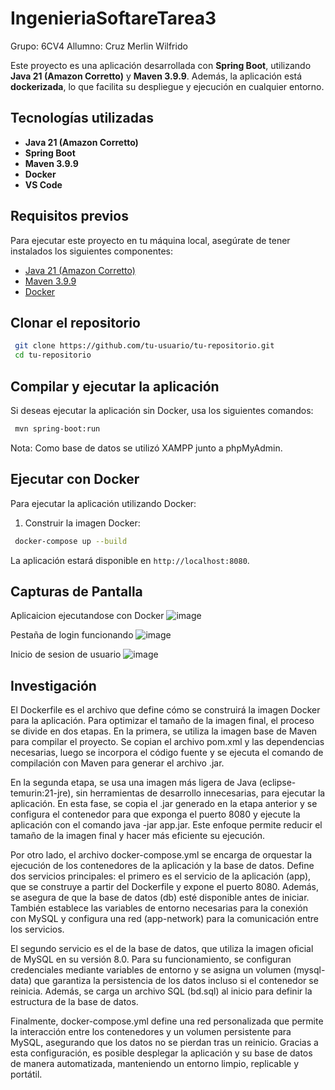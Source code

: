 # IngenieriaSoftareTarea3
Grupo: 6CV4
Allumno: Cruz Merlin Wilfrido

Este proyecto es una aplicación desarrollada con **Spring Boot**, utilizando **Java 21 (Amazon Corretto)** y **Maven 3.9.9**. Además, la aplicación está **dockerizada**, lo que facilita su despliegue y ejecución en cualquier entorno.

## Tecnologías utilizadas

- **Java 21 (Amazon Corretto)**
- **Spring Boot**
- **Maven 3.9.9**
- **Docker**
- **VS Code**

## Requisitos previos

Para ejecutar este proyecto en tu máquina local, asegúrate de tener instalados los siguientes componentes:

- [Java 21 (Amazon Corretto)](https://docs.aws.amazon.com/corretto/latest/corretto-21-ug/downloads-list.html)
- [Maven 3.9.9](https://maven.apache.org/download.cgi)
- [Docker](https://www.docker.com/get-started)

## Clonar el repositorio

```sh
 git clone https://github.com/tu-usuario/tu-repositorio.git
 cd tu-repositorio
```

## Compilar y ejecutar la aplicación

Si deseas ejecutar la aplicación sin Docker, usa los siguientes comandos:

```sh
 mvn spring-boot:run
```
Nota: Como base de datos se utilizó XAMPP junto a phpMyAdmin.

## Ejecutar con Docker

Para ejecutar la aplicación utilizando Docker:

1. Construir la imagen Docker:

```sh
 docker-compose up --build 
```

La aplicación estará disponible en `http://localhost:8080`.

## Capturas de Pantalla
Aplicaicion ejecutandose con Docker
![image](https://github.com/user-attachments/assets/8d3be5a9-87a7-47a2-b8a7-7ce25b22bac0)

Pestaña de login funcionando
![image](https://github.com/user-attachments/assets/4b5020e4-5948-4690-9053-a048d004d5fa)

Inicio de sesion de usuario
![image](https://github.com/user-attachments/assets/c9ad9e69-c5f8-49da-81a4-45642738be99)


## Investigación

El Dockerfile es el archivo que define cómo se construirá la imagen Docker para la aplicación. Para optimizar el tamaño de la imagen final, el proceso se divide en dos etapas. En la primera, se utiliza la imagen base de Maven para compilar el proyecto. Se copian el archivo pom.xml y las dependencias necesarias, luego se incorpora el código fuente y se ejecuta el comando de compilación con Maven para generar el archivo .jar.

En la segunda etapa, se usa una imagen más ligera de Java (eclipse-temurin:21-jre), sin herramientas de desarrollo innecesarias, para ejecutar la aplicación. En esta fase, se copia el .jar generado en la etapa anterior y se configura el contenedor para que exponga el puerto 8080 y ejecute la aplicación con el comando java -jar app.jar. Este enfoque permite reducir el tamaño de la imagen final y hacer más eficiente su ejecución.

Por otro lado, el archivo docker-compose.yml se encarga de orquestar la ejecución de los contenedores de la aplicación y la base de datos. Define dos servicios principales: el primero es el servicio de la aplicación (app), que se construye a partir del Dockerfile y expone el puerto 8080. Además, se asegura de que la base de datos (db) esté disponible antes de iniciar. También establece las variables de entorno necesarias para la conexión con MySQL y configura una red (app-network) para la comunicación entre los servicios.

El segundo servicio es el de la base de datos, que utiliza la imagen oficial de MySQL en su versión 8.0. Para su funcionamiento, se configuran credenciales mediante variables de entorno y se asigna un volumen (mysql-data) que garantiza la persistencia de los datos incluso si el contenedor se reinicia. Además, se carga un archivo SQL (bd.sql) al inicio para definir la estructura de la base de datos.

Finalmente, docker-compose.yml define una red personalizada que permite la interacción entre los contenedores y un volumen persistente para MySQL, asegurando que los datos no se pierdan tras un reinicio. Gracias a esta configuración, es posible desplegar la aplicación y su base de datos de manera automatizada, manteniendo un entorno limpio, replicable y portátil.

